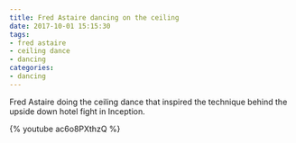 ```yaml
---
title: Fred Astaire dancing on the ceiling
date: 2017-10-01 15:15:30
tags:
- fred astaire
- ceiling dance
- dancing
categories:
- dancing
---
```


Fred Astaire doing the ceiling dance that inspired the technique behind the upside down hotel fight in Inception.

{% youtube ac6o8PXthzQ %}
